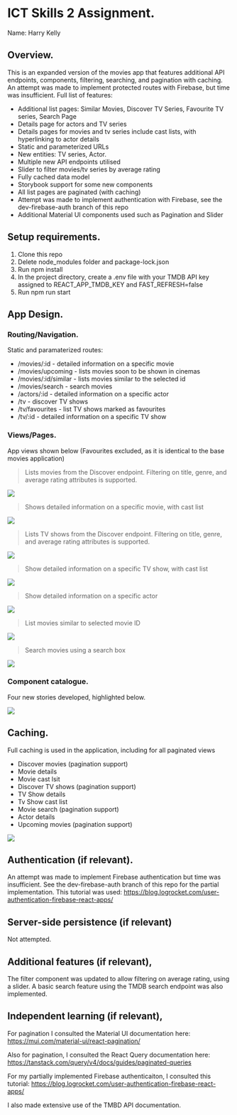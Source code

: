 
# ICT Skills 2 Assignment.

Name: Harry Kelly

## Overview.

This is an expanded version of the movies app that features additional API endpoints, components, filtering, searching, and pagination with caching. An attempt was made to implement protected routes with Firebase, but time was insufficient. Full list of features:

+ Additional list pages: Similar Movies, Discover TV Series, Favourite TV series, Search Page
+ Details page for actors and TV series
+ Details pages for movies and tv series include cast lists, with hyperlinking to actor details
+ Static and parameterized URLs
+ New entities: TV series, Actor.
+ Multiple new API endpoints utilised
+ Slider to filter movies/tv series by average rating
+ Fully cached data model
+ Storybook support for some new components
+ All list pages are paginated (with caching)
+ Attempt was made to implement authentication with Firebase, see the dev-firebase-auth branch of this repo
+ Additional Material UI components used such as Pagination and Slider

## Setup requirements.

1. Clone this repo
2. Delete node_modules folder and package-lock.json
3. Run npm install
4. In the project directory, create a .env file with your TMDB API key assigned to REACT_APP_TMDB_KEY and FAST_REFRESH=false
5. Run npm run start

## App Design.

### Routing/Navigation.

Static and paramaterized routes:

+ /movies/:id - detailed information on a specific movie
+ /movies/upcoming - lists movies soon to be shown in cinemas
+ /movies/:id/similar - lists movies similar to the selected id
+ /movies/search - search movies
+ /actors/:id - detailed information on a specific actor
+ /tv - discover TV shows
+ /tv/favourites - list TV shows marked as favourites 
+ /tv/:id - detailed information on a specific TV show

### Views/Pages.

App views shown below (Favourites excluded, as it is identical to the base movies application)

>Lists movies from the Discover endpoint. Filtering on title, genre, and average rating attributes is supported.

![][d1]

>Shows detailed information on a specific movie, with cast list

![][detail]

>Lists TV shows from the Discover endpoint. Filtering on title, genre, and average rating attributes is supported.

![][tv1]

>Show detailed information on a specific TV show, with cast list

![][tvdetail]

> Show detailed information on a specific actor

![][actordetail]

> List movies similar to selected movie ID

![][similar]

> Search movies using a search box

![][search]


### Component catalogue.

Four new stories developed, highlighted below.

![][stories]

## Caching.

Full caching is used in the application, including for all paginated views

+ Discover movies (pagination support)
+ Movie details
+ Movie cast lsit
+ Discover TV shows (pagination support)
+ TV Show details
+ Tv Show cast list
+ Movie search (pagination support)
+ Actor details
+ Upcoming movies (pagination support)


![][caching]

## Authentication (if relevant).

An attempt was made to implement Firebase authentication but time was insufficient. See the dev-firebase-auth branch of this repo for the partial implementation. This tutorial was used: https://blog.logrocket.com/user-authentication-firebase-react-apps/

## Server-side persistence (if relevant)

Not attempted.

## Additional features (if relevant),

The filter component was updated to allow filtering on average rating, using a slider. A basic search feature using the TMDB search endpoint was also implemented.

## Independent learning (if relevant),

For pagination I consulted the Material UI documentation here:
https://mui.com/material-ui/react-pagination/

Also for pagination, I consulted the React Query documentation here:
https://tanstack.com/query/v4/docs/guides/paginated-queries

For my partially implemented Firebase authenticaiton, I consulted this tutorial:
https://blog.logrocket.com/user-authentication-firebase-react-apps/

I also made extensive use of the TMBD API documentation.

[d1]: ./public/discover1.png
[detail]: ./public/detail.png
[caching]: ./public/caching.png
[stories]: ./public/stories.png
[tv1]: ./public/tv1.png
[tvdetail]:  ./public/tvdetail.png
[actordetail]: ./public/actordetail.png
[similar]: /public/similar.png
[search]: /public/search.png